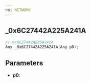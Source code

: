 ```yaml
---
ns: NETWORK
---
```

## _0x6C27442A225A241A

```c
// 0x6C27442A225A241A
Any _0x6C27442A225A241A(Any p0);
```

## Parameters
* **p0**:
